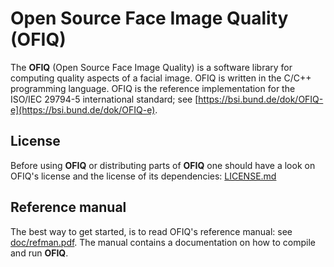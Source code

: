 # Open Source Face Image Quality (OFIQ)

The __OFIQ__ (Open Source Face Image Quality) is a software library for computing quality 
aspects of a facial image. OFIQ is written in the C/C++ programming language.
OFIQ is the reference implementation for the ISO/IEC 29794-5 international
standard; see [https://bsi.bund.de/dok/OFIQ-e](https://bsi.bund.de/dok/OFIQ-e).

## License
Before using __OFIQ__ or distributing parts of __OFIQ__ one should have a look
on OFIQ's license and the license of its dependencies: [LICENSE.md](LICENSE.md)
  
## Reference manual
The best way to get started, is to read OFIQ's reference manual: 
see [doc/refman.pdf](doc/refman.pdf). The manual contains a documentation on
how to compile and run __OFIQ__.
